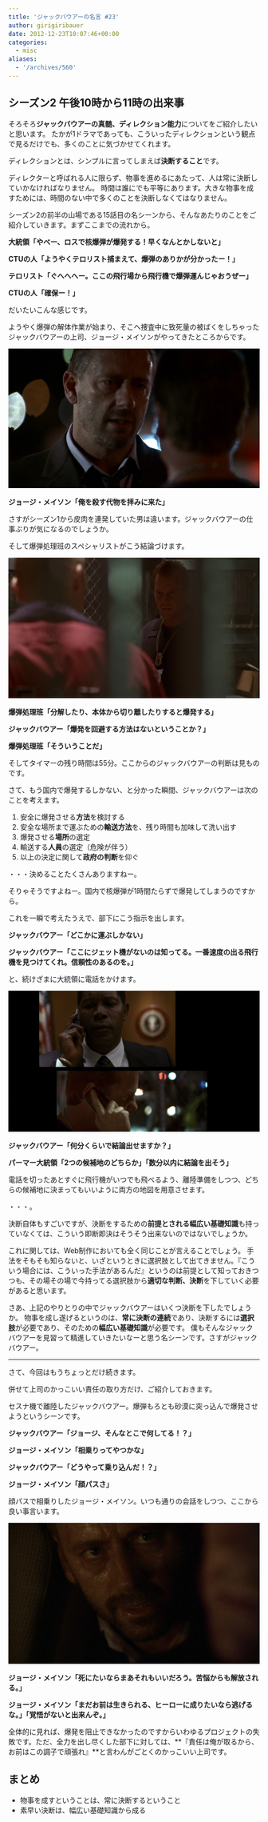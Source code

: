 ```yaml
---
title: 'ジャックバウアーの名言 #23'
author: girigiribauer
date: 2012-12-23T10:07:46+00:00
categories:
  - misc
aliases:
  - '/archives/560'
---
```

## シーズン2 午後10時から11時の出来事

そろそろ**ジャックバウアーの真髄、ディレクション能力**についてをご紹介したいと思います。 たかが1ドラマであっても、こういったディレクションという観点で見るだけでも、多くのことに気づかせてくれます。

ディレクションとは、シンプルに言ってしまえば**決断すること**です。

ディレクターと呼ばれる人に限らず、物事を進めるにあたって、人は常に決断していかなければなりません。 時間は誰にでも平等にあります。大きな物事を成すためには、時間のない中で多くのことを決断しなくてはなりません。

シーズン2の前半の山場である15話目の名シーンから、そんなあたりのことをご紹介していきます。まずここまでの流れから。

**大統領「やべー、ロスで核爆弾が爆発する！早くなんとかしないと」**

**CTUの人「ようやくテロリスト捕まえて、爆弾のありかが分かったー！」**

**テロリスト「ぐへへへー。ここの飛行場から飛行機で爆弾運んじゃおうぜー」**

**CTUの人「確保ー！」**

だいたいこんな感じです。

ようやく爆弾の解体作業が始まり、そこへ捜査中に致死量の被ばくをしちゃったジャックバウアーの上司、ジョージ・メイソンがやってきたところからです。

![ジョージ・メイソン「俺を殺す代物を拝みに来た」][1]

**ジョージ・メイソン「俺を殺す代物を拝みに来た」**

さすがシーズン1から皮肉を連発していた男は違います。ジャックバウアーの仕事ぶりが気になるのでしょうか。

そして爆弾処理班のスペシャリストがこう結論づけます。

![爆弾処理班「分解したり、本体から切り離したりすると爆発する」][2]

**爆弾処理班「分解したり、本体から切り離したりすると爆発する」**

**ジャックバウアー「爆発を回避する方法はないということか？」**

**爆弾処理班「そういうことだ」**

そしてタイマーの残り時間は55分。ここからのジャックバウアーの判断は見ものです。

さて、もう国内で爆発するしかない、と分かった瞬間、ジャックバウアーは次のことを考えます。

  1. 安全に爆発させる**方法**を検討する
  2. 安全な場所まで運ぶための**輸送方法**を、残り時間も加味して洗い出す
  3. 爆発させる**場所**の選定
  4. 輸送する**人員**の選定（危険が伴う）
  5. 以上の決定に関して**政府の判断**を仰ぐ

・・・決めることたくさんありますねー。

そりゃそうですよねー。国内で核爆弾が1時間たらずで爆発してしまうのですから。

これを一瞬で考えたうえで、部下にこう指示を出します。

**ジャックバウアー「どこかに運ぶしかない」**

**ジャックバウアー「ここにジェット機がないのは知ってる。一番速度の出る飛行機を見つけてくれ。信頼性のあるのを。」**

と、続けざまに大統領に電話をかけます。

![ジャックバウアー「何分くらいで結論出せますか？」][3]

**ジャックバウアー「何分くらいで結論出せますか？」**

**パーマー大統領「2つの候補地のどちらか」「数分以内に結論を出そう」**

電話を切ったあとすぐに飛行機がいつでも飛べるよう、離陸準備をしつつ、どちらの候補地に決まってもいいように両方の地図を用意させます。

・・・。

決断自体もすごいですが、決断をするための**前提とされる幅広い基礎知識**も持っていなくては、こういう即断即決はそうそう出来ないのではないでしょうか。

これに関しては、Web制作においても全く同じことが言えることでしょう。 手法をそもそも知らないと、いざというときに選択肢として出てきません。『こういう場合には、こういった手法があるんだ』というのは前提として知っておきつつも、その場その場で今持ってる選択肢から**適切な判断、決断**を下していく必要があると思います。

さあ、上記のやりとりの中でジャックバウアーはいくつ決断を下したでしょうか。 物事を成し遂げるというのは、**常に決断の連続**であり、決断するには**選択肢**が必要であり、そのための**幅広い基礎知識**が必要です。 僕もそんなジャックバウアーを見習って精進していきたいなーと思う名シーンです。さすがジャックバウアー。

* * *

さて、今回はもうちょっとだけ続きます。

併せて上司のかっこいい責任の取り方だけ、ご紹介しておきます。

セスナ機で離陸したジャックバウアー。爆弾もろとも砂漠に突っ込んで爆発させようというシーンです。

**ジャックバウアー「ジョージ、そんなとこで何してる！？」**

**ジョージ・メイソン「相乗りってやつかな」**

**ジャックバウアー「どうやって乗り込んだ！？」**

**ジョージ・メイソン「顔パスさ」**

顔パスで相乗りしたジョージ・メイソン。いつも通りの会話をしつつ、ここから良い事言います。

![ジョージ・メイソン「死にたいならまあそれもいいだろう。苦悩からも解放される。」][4]

**ジョージ・メイソン「死にたいならまあそれもいいだろう。苦悩からも解放される。」**

**ジョージ・メイソン「まだお前は生きられる、ヒーローに成りたいなら逃げるな。」「覚悟がないと出来んぞ。」**

全体的に見れば、爆発を阻止できなかったのですからいわゆるプロジェクトの失敗です。ただ、全力を出し尽くした部下に対しては、**『責任は俺が取るから、お前はこの調子で頑張れ』**と言わんがごとくのかっこいい上司です。

## まとめ

  * 物事を成すということは、常に決断するということ
  * 素早い決断は、幅広い基礎知識から成る

 [1]: /img/2012/12/24advent23-012.png
 [2]: /img/2012/12/24advent23-022.png
 [3]: /img/2012/12/24advent23-032.png
 [4]: /img/2012/12/24advent23-042.png

